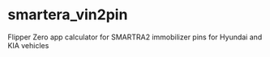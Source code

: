 # smartera_vin2pin
Flipper Zero app calculator for SMARTRA2 immobilizer pins for Hyundai and KIA vehicles
